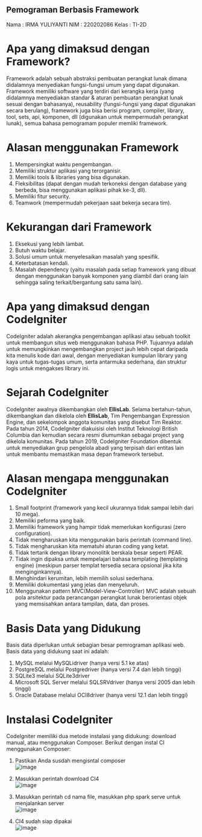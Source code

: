 ## Pemograman Berbasis Framework
Nama : IRMA YULIYANTI
NIM  : 220202086
Kelas : TI-2D

# Apa yang dimaksud dengan Framework? <br>
Framework adalah sebuah abstraksi pembuatan perangkat lunak dimana didalamnya menyediakan fungsi-fungsi umum yang dapat digunakan. Framework memiliki software yang terdiri dari kerangka kerja (yang didalamnya menyediakan standar & aturan pembuatan perangkat lunak sesuai dengan bahasanya), reusability (fungsi-fungsi yang dapat digunakan secara berulang), framework juga bisa berisi program, compiler, library, tool, sets, api, komponen, dll (digunakan untuk mempermudah perangkat lunak), semua bahasa pemogramam populer memliki framework.

# Alasan menggunakan Framework
1.	Mempersingkat waktu pengembangan.
2.	Memiliki struktur aplikasi yang terorganisir.
3.	Memiliki tools & libraries yang bisa digunakan.
4.	Fleksibilitas (dapat dengan mudah terkoneksi dengan database yang berbeda, bisa menggunakan aplikasi pihak ke-3, dll).
5.	Memiliki fitur security.
6.	Teamwork (mempermudah pekerjaan saat bekerja secara tim).

# Kekurangan dari Framework
1.	Eksekusi yang lebih lambat.
2.	Butuh waktu belajar.
3.	Solusi umum untuk menyelesaikan masalah yang spesifik.
4.	Keterbatasan kendali.
5.	Masalah dependency (yaitu masalah pada setiap framework yang dibuat dengan menggunakan banyak komponen yang diambil dari orang lain sehingga saling terkait/bergantung satu sama lain).

# Apa yang dimaksud dengan CodeIgniter <br>
CodeIgniter adalah akerangka pengembangan aplikasi atau sebuah toolkit untuk membangun situs web menggunakan bahasa PHP. Tujuannya adalah untuk memungkinkan mengembangkan project jauh lebih cepat daripada kita menulis kode dari awal, dengan menyediakan kumpulan library yang kaya untuk tugas-tugas umum, serta antarmuka sederhana, dan struktur logis untuk mengakses library ini.

# Sejarah CodeIgniter <br>
CodeIgniter awalnya dikembangkan oleh **EllisLab**. Selama bertahun-tahun, dikembangkan dan dikelola oleh **EllisLab**, Tim Pengembangan Expression Engine, dan sekelompok anggota komunitas yang disebut Tim Reaktor. Pada tahun 2014, CodeIgniter diakuisisi oleh Institut Teknologi British Columbia dan kemudian secara resmi diumumkan sebagai project yang dikelola komunitas. Pada tahun 2019, CodeIgniter Foundation dibentuk untuk menyediakan grup pengelola abadi yang terpisah dari entitas lain untuk membantu memastikan masa depan framework tersebut.

# Alasan mengapa menggunakan CodeIgniter
1.	Small footprint (framework yang kecil ukurannya tidak sampai lebih dari 10 mega).
2.	Memiliki peforma yang baik.
3.	Memiliki framework yang hampir tidak memerlukan konfigurasi (zero configuration).
4.	Tidak mengharuskan kita menggunakan baris perintah (command line).
5.	Tidak mengharuskan kita mematuhi aturan coding yang ketat.
6.	Tidak tertarik dengan library monolitik berskala besar seperti PEAR.
7.	Tidak ingin dipaksa untuk mempelajari bahasa templating (templating engine) (meskipun parser templat tersedia secara opsional jika kita menginginkannya).
8.	Menghindari kerumitan, lebih memilih solusi sederhana.
9.	Memiliki dokumentasi yang jelas dan menyeluruh.
10.	Menggunakan pattern MVC(Model-View-Controller)
    MVC adalah sebuah pola arsitektur pada perancangan perangkat lunak berorientasi objek yang memsisahkan antara tampilan, data, dan proses.
   	
# Basis Data yang Didukung <br>
Basis data diperlukan untuk sebagian besar pemrograman aplikasi web. Basis data yang didukung saat ini adalah:
1. MySQL melalui MySQLidriver (hanya versi 5.1 ke atas)
2. PostgreSQL melalui Postgredriver (hanya versi 7.4 dan lebih tinggi)
3. SQLite3 melalui SQLite3driver
4. Microsoft SQL Server melalui SQLSRVdriver (hanya versi 2005 dan lebih tinggi)
5. Oracle Database melalui OCI8driver (hanya versi 12.1 dan lebih tinggi)

# Instalasi CodeIgniter <br>
CodeIgniter memiliki dua metode instalasi yang didukung: download manual, atau menggunakan Composer.
Berikut dengan instal CI menggunakan Composer: <br>
1. Pastikan Anda susdah mengisntal composer <br>
![image](https://github.com/Irmayuliyanti/irmayuliyanti/assets/134593991/22e0fc3f-7fb6-45ac-93bb-d1110c638277)

2. Masukkan perintah download CI4 <br>
![image](https://github.com/Irmayuliyanti/irmayuliyanti/assets/134593991/a498bdf0-9dc5-4a7e-b8a9-9ac9288aa724)

3. Masukkan perintah cd nama file, masukkan php spark serve untuk menjalankan server <br>
![image](https://github.com/Irmayuliyanti/irmayuliyanti/assets/134593991/17bcf074-a62f-40cb-bba4-a52c7e2f288e)

4. CI4 sudah siap dipakai <br>
![image](https://github.com/Irmayuliyanti/irmayuliyanti/assets/134593991/884a829c-453e-4d40-9ed6-d9723736927f)









